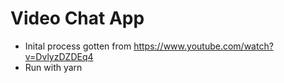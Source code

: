 # Video Chat App

- Inital process gotten from https://www.youtube.com/watch?v=DvlyzDZDEq4
- Run with yarn